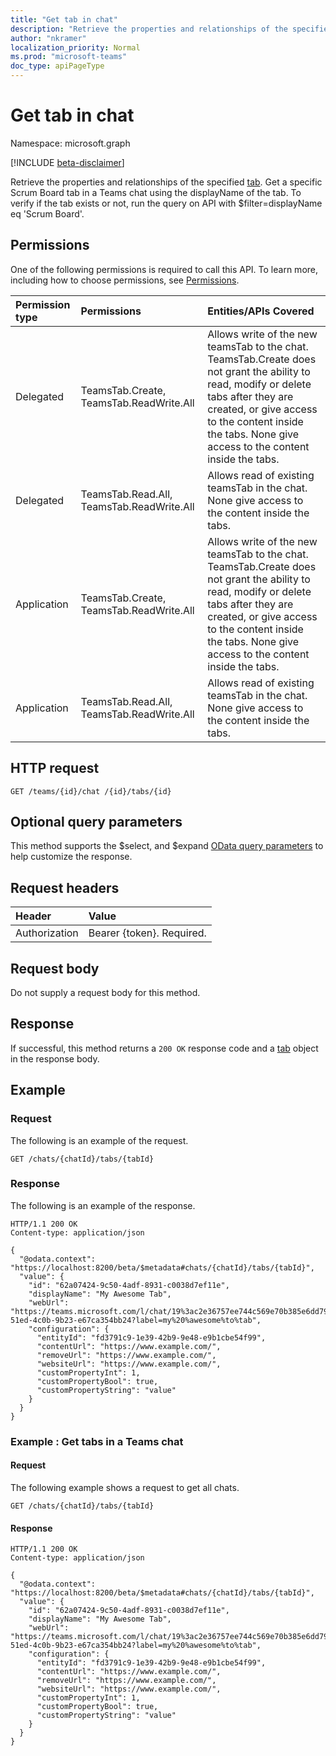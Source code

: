```yaml
---
title: "Get tab in chat"
description: "Retrieve the properties and relationships of the specified tab. "
author: "nkramer"
localization_priority: Normal
ms.prod: "microsoft-teams"
doc_type: apiPageType
---
```


# Get tab in chat

Namespace: microsoft.graph

[!INCLUDE [beta-disclaimer](../../includes/beta-disclaimer.md)]

Retrieve the properties and relationships of the specified [tab](../resources/teamstab.md). Get a specific Scrum Board tab in a Teams chat using the displayName of the tab. To verify if the tab exists or not, run the query on API with $filter=displayName eq 'Scrum Board'.

## Permissions
One of the following permissions is required to call this API. To learn more, including how to choose permissions, see [Permissions](/graph/permissions-reference).

|Permission type      | Permissions | Entities/APIs Covered |
|:--------------------|:---------------------------------|:---------------------------------|
|Delegated  | TeamsTab.Create, TeamsTab.ReadWrite.All  |Allows write of the new teamsTab to the chat. TeamsTab.Create does not grant the ability to read, modify or delete tabs after they are created, or give access to the content inside the tabs. None give access to the content inside the tabs.|
|Delegated  | TeamsTab.Read.All, TeamsTab.ReadWrite.All |Allows read of existing teamsTab in the chat. None give access to the content inside the tabs.|
|Application |TeamsTab.Create, TeamsTab.ReadWrite.All  |Allows write of the new teamsTab to the chat. TeamsTab.Create does not grant the ability to read, modify or delete tabs after they are created, or give access to the content inside the tabs. None give access to the content inside the tabs.|
|Application |TeamsTab.Read.All, TeamsTab.ReadWrite.All  |Allows read of existing teamsTab in the chat. None give access to the content inside the tabs.|

## HTTP request

```
GET /teams/{id}/chat /{id}/tabs/{id}
```

## Optional query parameters

This method supports the $select, and $expand [OData query parameters](/graph/query-parameters) to help customize the response.

## Request headers
| Header       | Value |
|:---------------|:--------|
| Authorization  | Bearer {token}. Required.  |

## Request body
Do not supply a request body for this method.

## Response

If successful, this method returns a `200 OK` response code and a [tab](../resources/teamstab.md) object in the response body.
## Example

### Request

The following is an example of the request.
```http
GET /chats/{chatId}/tabs/{tabId}
```
### Response
The following is an example of the response. 

```http
HTTP/1.1 200 OK
Content-type: application/json

{
  "@odata.context": "https://localhost:8200/beta/$metadata#chats/{chatId}/tabs/{tabId}",
  "value": {
    "id": "62a07424-9c50-4adf-8931-c0038d7ef11e",
    "displayName": "My Awesome Tab",
    "webUrl": "https://teams.microsoft.com/l/chat/19%3ac2e36757ee744c569e70b385e6dd79b6%40thread.skype/tab%3a%3afd736d46-51ed-4c0b-9b23-e67ca354bb24?label=my%20%awesome%to%tab",
    "configuration": {
      "entityId": "fd3791c9-1e39-42b9-9e48-e9b1cbe54f99",
      "contentUrl": "https://www.example.com/",
      "removeUrl": "https://www.example.com/",
      "websiteUrl": "https://www.example.com/",
      "customPropertyInt": 1,
      "customPropertyBool": true,
      "customPropertyString": "value"
    }
  }
}
```

### Example : Get tabs in a Teams chat

#### Request
The following example shows a request to get all chats.

```
GET /chats/{chatId}/tabs/{tabId}
```

#### Response
```
HTTP/1.1 200 OK
Content-type: application/json

{
  "@odata.context": "https://localhost:8200/beta/$metadata#chats/{chatId}/tabs/{tabId}",
  "value": {
    "id": "62a07424-9c50-4adf-8931-c0038d7ef11e",
    "displayName": "My Awesome Tab",
    "webUrl": "https://teams.microsoft.com/l/chat/19%3ac2e36757ee744c569e70b385e6dd79b6%40thread.skype/tab%3a%3afd736d46-51ed-4c0b-9b23-e67ca354bb24?label=my%20%awesome%to%tab",
    "configuration": {
      "entityId": "fd3791c9-1e39-42b9-9e48-e9b1cbe54f99",
      "contentUrl": "https://www.example.com/",
      "removeUrl": "https://www.example.com/",
      "websiteUrl": "https://www.example.com/",
      "customPropertyInt": 1,
      "customPropertyBool": true,
      "customPropertyString": "value"
    }
  }
}
```

